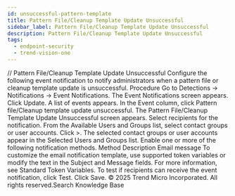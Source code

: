```yaml
---
id: unsuccessful-pattern-template
title: Pattern File/Cleanup Template Update Unsuccessful
sidebar_label: Pattern File/Cleanup Template Update Unsuccessful
description: Pattern File/Cleanup Template Update Unsuccessful
tags:
  - endpoint-security
  - trend-vision-one
---
```


/*<![CDATA[*/ $('#title').html($('meta[name=map-description]').attr('content')); /*]]>*/ Pattern File/Cleanup Template Update Unsuccessful Configure the following event notification to notify administrators when a pattern file or cleanup template update is unsuccessful. Procedure Go to Detections → Notifications → Event Notifications. The Event Notifications screen appears. Click Update. A list of events appears. In the Event column, click Pattern file/Cleanup template update unsuccessful. The Pattern File/Cleanup Template Update Unsuccessful screen appears. Select recipients for the notification. From the Available Users and Groups list, select contact groups or user accounts. Click >. The selected contact groups or user accounts appear in the Selected Users and Groups list. Enable one or more of the following notification methods. Method Description Email message To customize the email notification template, use supported token variables or modify the text in the Subject and Message fields. For more information, see Standard Token Variables. To test if recipients can receive the event notification, click Test. Click Save. © 2025 Trend Micro Incorporated. All rights reserved.Search Knowledge Base
